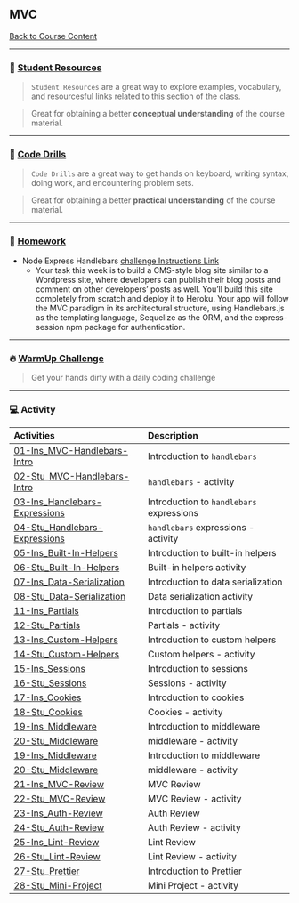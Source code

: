 ## MVC
[Back to Course Content](../../README.md)

-----
### :book: **[Student Resources](student-resources/README.md)**

> `Student Resources` are a great way to explore examples, vocabulary, and resourcesful links related to this section of the class.

> Great for obtaining a better **conceptual understanding** of the course material. 

------
### :dart: **[Code Drills](code-drills/README.md)**

> `Code Drills` are a great way to get hands on keyboard, writing syntax, doing work, and encountering problem sets. 

> Great for obtaining a better **practical understanding** of the course material. 

-----
### :pencil: **[Homework](challenge/README.md)**

- Node Express Handlebars
[challenge Instructions Link](challenge/README.md)
    * Your task this week is to build a CMS-style blog site similar to a Wordpress site, where developers can publish their blog posts and comment on other developers’ posts as well. You’ll build this site completely from scratch and deploy it to Heroku. Your app will follow the MVC paradigm in its architectural structure, using Handlebars.js as the templating language, Sequelize as the ORM, and the express-session npm package for authentication.

-----

### :fire: **[WarmUp Challenge](warm-up-challenge)**

> Get your hands dirty with a daily coding challenge

-----

### :computer: Activity

|  Activities |  Description |
|:--	|:--
|[01-Ins_MVC-Handlebars-Intro](activities/01-Ins_MVC-Handlebars-Intro)| Introduction to `handlebars` |
|[02-Stu_MVC-Handlebars-Intro](activities/02-Stu_MVC-Handlebars-Intro)| `handlebars` - activity |
|[03-Ins_Handlebars-Expressions](activities/03-Ins_Handlebars-Expressions)| Introduction to `handlebars` expressions |
|[04-Stu_Handlebars-Expressions](activities/04-Stu_Handlebars-Expressions)| `handlebars` expressions - activity |
|[05-Ins_Built-In-Helpers](activities/05-Ins_Built-In-Helpers)| Introduction to built-in helpers |
|[06-Stu_Built-In-Helpers](activities/06-Stu_Built-In-Helpers)| Built-in helpers activity |
|[07-Ins_Data-Serialization](activities/07-Ins_Data-Serialization)| Introduction to data serialization |
|[08-Stu_Data-Serialization](activities/08-Stu_Data-Serialization)| Data serialization activity|
|[11-Ins_Partials](activities/11-Ins_Partials)| Introduction to partials |
|[12-Stu_Partials](activities/12-Stu_Partials)| Partials - activity |
|[13-Ins_Custom-Helpers](activities/13-Ins_Custom-Helpers)| Introduction to custom helpers |
|[14-Stu_Custom-Helpers](activities/14-Stu_Custom-Helpers)| Custom helpers - activity |
|[15-Ins_Sessions](activities/15-Ins_Sessions)| Introduction to sessions |
|[16-Stu_Sessions](activities/16-Stu_Sessions)| Sessions - activity |
|[17-Ins_Cookies](activities/17-Ins_Cookies)| Introduction to cookies |
|[18-Stu_Cookies](activities/18-Stu_Cookies)| Cookies - activity |
|[19-Ins_Middleware](activities/19-Ins_Middleware)| Introduction to middleware |
|[20-Stu_Middleware](activities/20-Stu_Middleware)| middleware - activity |
|[19-Ins_Middleware](activities/19-Ins_Middleware)| Introduction to middleware |
|[20-Stu_Middleware](activities/20-Stu_Middleware)| middleware - activity |
|[21-Ins_MVC-Review](activities/21-Ins_MVC-Review)| MVC Review |
|[22-Stu_MVC-Review](activities/22-Stu_MVC-Review)| MVC Review - activity |
|[23-Ins_Auth-Review](activities/23-Ins_Auth-Review)| Auth Review |
|[24-Stu_Auth-Review](activities/24-Stu_Auth-Review)| Auth Review - activity |
|[25-Ins_Lint-Review](activities/25-Ins_Lint-Review)| Lint Review |
|[26-Stu_Lint-Review](activities/26-Stu_Lint-Review)| Lint Review - activity |
|[27-Stu_Prettier](activities/27-Stu_Prettier)| Introduction to Prettier |
|[28-Stu_Mini-Project](activities/28-Stu_Mini-Project)| Mini Project - activity |